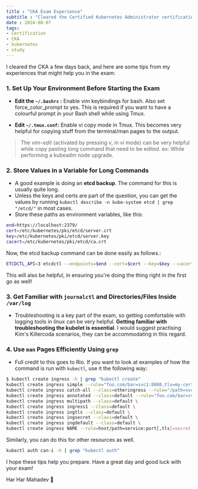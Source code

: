 ```yaml
---
title : "CKA Exam Experience"
subtitle : "Cleared the Certified Kubernetes Administrator certification"
date : 2024-08-07
tags:
- Certification
- CKA
- kubernetes
- study
---
```


I cleared the CKA a few days back, and here are some tips from my experiences that might help you in the exam:

### 1. Set Up Your Environment Before Starting the Exam

- **Edit the `~/.bashrc` :**  Enable vim keybindings for bash. Also set force_color_prompt to yes. This is required if you want to have a colourful prompt in your Bash shell while using Tmux.

- **Edit `~/.tmux.conf`:** Enable vi copy mode in Tmux. This becomes very helpful for copying stuff from the terminal/man pages to the output.

> The *vim-edit* (activated by pressing v, in vi mode) can be very helpful while copy pasting long command that need to be edited. ex: While performing a kubeadm node upgrade.


### 2. Store Values in a Variable for Long Commands

- A good example is doing an **etcd backup**. The command for this is usually quite long. 
- Unless the keys and certs are part of the question, you can get the values by running `kubectl describe -n kube-system etcd | grep "/etcd/"` in most cases.
- Store these paths as environment variables, like this:

```bash
end=https://localhost:2379/
cert=/etc/kubernetes/pki/etcd/server.crt
key=/etc/kubernetes/pki/etcd/server.key
cacert=/etc/kubernetes/pki/etcd/ca.crt
```

  Now, the etcd backup command can be done easily as follows.:

```bash
ETCDCTL_API=3 etcdctl --endpoints=$end --cert=$cert --key=$key --cacert=$cacert snapshot save /path/save.db
```

This will also be helpful, in ensuring you're doing the thing right in the first go as well!
### 3. Get Familiar with `journalctl` and Directories/Files Inside `/var/log`

- Troubleshooting is a key part of the exam, so getting comfortable with logging tools in linux can be very helpful. **Getting familiar with troubleshooting the kubelet is essential**. I would suggest practising Kim's Killercoda scenarios, they can be accommodating in this regard.

### 4. Use `man` Pages Efficiently Using `grep`

- Full credit to this goes to  Rio. If you want to look at examples of how the command is run with `kubectl`, use it the following way:

```bash
$ kubectl create ingress -h | grep "kubectl create"
kubectl create ingress simple --rule="foo.com/bar=svc1:8080,tls=my-cert"
kubectl create ingress catch-all --class=otheringress --rule="/path=svc:port"
kubectl create ingress annotated --class=default --rule="foo.com/bar=svc:port" \
kubectl create ingress multipath --class=default \
kubectl create ingress ingress1 --class=default \
kubectl create ingress ingtls --class=default \
kubectl create ingress ingsecret --class=default \
kubectl create ingress ingdefault --class=default \
kubectl create ingress NAME --rule=host/path=service:port[,tls[=secret]] [options]

```

  Similarly, you can do this for other resources as well.

```bash
kubectl auth can-i -h | grep "kubectl auth"
```


I hope these tips help you prepare. Have a great day and good luck with your exam!

Har Har Mahadev 🙏


